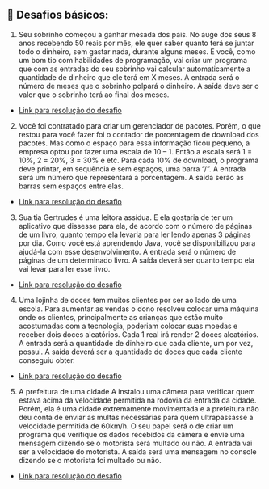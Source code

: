 ## 🔮 Desafios básicos:

1. Seu sobrinho começou a ganhar mesada dos pais. No auge dos seus 8 anos recebendo 50 reais por mês, ele quer saber quanto terá se juntar todo o dinheiro, sem gastar nada, durante alguns meses. E você, como um bom tio com habilidades de programação, vai criar um programa que com as entradas do seu sobrinho vai calcular automaticamente a quantidade de dinheiro que ele terá em X meses.
A entrada será o número de meses que o sobrinho polpará o dinheiro.
A saída deve ser o valor que o sobrinho terá ao final dos meses.

- [Link para resolução do desafio](./MesadaSobrinho.java)


2. Você foi contratado para criar um gerenciador de pacotes. Porém, o que restou para você fazer foi o contador de porcentagem de download dos pacotes. Mas como o espaço para essa informação ficou pequeno, a empresa optou por fazer uma escala de 10 – 1. Então a escala será 1 = 10%, 2 = 20%, 3 = 30% e etc.
Para cada 10% de download, o programa deve printar, em sequência e sem espaços, uma barra “/”.
A entrada será um número que representará a porcentagem.
A saída serão as barras sem espaços entre elas.

- [Link para resolução do desafio](./DownloadPacotes.java)


3. Sua tia Gertrudes é uma leitora assídua. E ela gostaria de ter um aplicativo que dissesse para ela, de acordo com o número de páginas de um livro, quanto tempo ela levaria para ler lendo apenas 3 páginas por dia. Como você está aprendendo Java, você se disponibilizou para ajudá-la com esse desenvolvimento.
A entrada será o número de páginas de um determinado livro.
A saída deverá ser quanto tempo ela vai levar para ler esse livro.

- [Link para resolução do desafio](./LeituraGertrudes.java)


4. Uma lojinha de doces tem muitos clientes por ser ao lado de uma escola. Para aumentar as vendas o dono resolveu colocar uma máquina onde os clientes, principalmente as crianças que estão muito acostumadas com a tecnologia, poderiam colocar suas moedas e receber dois doces aleatórios. Cada 1 real irá render 2 doces aleatórios.
A entrada será a quantidade de dinheiro que cada cliente, um por vez, possui.
A saída deverá ser a quantidade de doces que cada cliente conseguiu obter.

- [Link para resolução do desafio](./LojinhaDoces.java)


5. A prefeitura de uma cidade A instalou uma câmera para verificar quem estava acima da velocidade permitida na rodovia da entrada da cidade. Porém, ela é uma cidade extremamente movimentada e a prefeitura não deu conta de enviar as multas necessárias para quem ultrapassasse a velocidade permitida de 60km/h.
O seu papel será o de criar um programa que verifique os dados recebidos da câmera e envie uma mensagem dizendo se o motorista será multado ou não.
A entrada vai ser a velocidade do motorista.
A saída será uma mensagem no console dizendo se o motorista foi multado ou não.

- [Link para resolução do desafio](./IndustriaMulta.java)